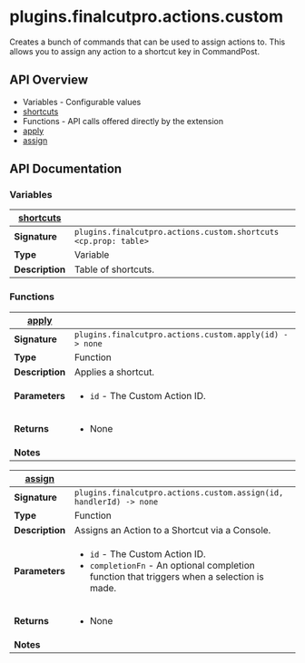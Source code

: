 # plugins.finalcutpro.actions.custom

Creates a bunch of commands that can be used to assign actions to.
This allows you to assign any action to a shortcut key in CommandPost.

## API Overview
* Variables - Configurable values
 * [shortcuts](#shortcuts)
* Functions - API calls offered directly by the extension
 * [apply](#apply)
 * [assign](#assign)

## API Documentation

### Variables

| [shortcuts](#shortcuts)         |                                                                                     |
| --------------------------------------------|-------------------------------------------------------------------------------------|
| **Signature**                               | `plugins.finalcutpro.actions.custom.shortcuts <cp.prop: table>`                                                                    |
| **Type**                                    | Variable                                                                     |
| **Description**                             | Table of shortcuts.                                                                     |

### Functions

| [apply](#apply)         |                                                                                     |
| --------------------------------------------|-------------------------------------------------------------------------------------|
| **Signature**                               | `plugins.finalcutpro.actions.custom.apply(id) -> none`                                                                    |
| **Type**                                    | Function                                                                     |
| **Description**                             | Applies a shortcut.                                                                     |
| **Parameters**                              | <ul><li>`id` - The Custom Action ID.</li></ul> |
| **Returns**                                 | <ul><li>None</li></ul>          |
| **Notes**                                   | <ul></ul>                |

| [assign](#assign)         |                                                                                     |
| --------------------------------------------|-------------------------------------------------------------------------------------|
| **Signature**                               | `plugins.finalcutpro.actions.custom.assign(id, handlerId) -> none`                                                                    |
| **Type**                                    | Function                                                                     |
| **Description**                             | Assigns an Action to a Shortcut via a Console.                                                                     |
| **Parameters**                              | <ul><li>`id` - The Custom Action ID.</li><li>`completionFn` - An optional completion function that triggers when a selection is made.</li></ul> |
| **Returns**                                 | <ul><li>None</li></ul>          |
| **Notes**                                   | <ul></ul>                |

